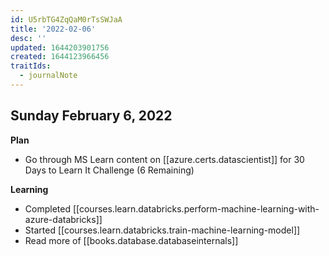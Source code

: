 ```yaml
---
id: U5rbTG4ZqQaM0rTsSWJaA
title: '2022-02-06'
desc: ''
updated: 1644203901756
created: 1644123966456
traitIds:
  - journalNote
---
```


## Sunday February 6, 2022

**Plan**

- Go through MS Learn content on [[azure.certs.datascientist]] for 30 Days to Learn It Challenge (6 Remaining)

**Learning**

- Completed [[courses.learn.databricks.perform-machine-learning-with-azure-databricks]]
- Started [[courses.learn.databricks.train-machine-learning-model]]
- Read more of [[books.database.databaseinternals]]
